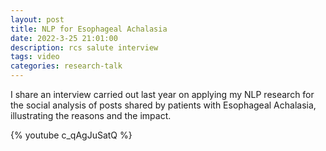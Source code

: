 ```yaml
---
layout: post
title: NLP for Esophageal Achalasia
date: 2022-3-25 21:01:00
description: rcs salute interview
tags: video
categories: research-talk
---
```


I share an interview carried out last year on applying my NLP research for the social analysis of posts shared by patients with Esophageal Achalasia, illustrating the reasons and the impact.

{% youtube c_qAgJuSatQ %}
